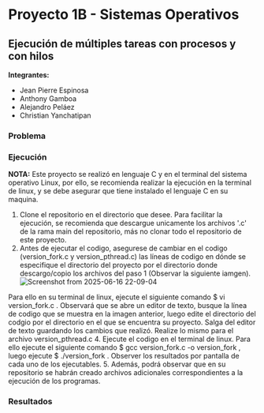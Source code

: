 # Proyecto 1B - Sistemas Operativos
## Ejecución de múltiples tareas con procesos y con hilos

**Integrantes:**
- Jean Pierre Espinosa
- Anthony Gamboa
- Alejandro Peláez
- Christian Yanchatipan

### Problema



### Ejecución

**NOTA:** Este proyecto se realizó en lenguaje C y en el terminal del sistema operativo Linux, por ello, se recomienda realizar la ejecución en la terminal de linux, y se debe asegurar que tiene instalado el lenguaje C en su maquina.

1. Clone el repositorio en el directorio que desee. Para facilitar la ejecución, se recomienda que descargue unicamente los archivos '.c' de la rama main del repositorio, más no clonar todo el repositorio de este proyecto.
2. Antes de ejecutar el codigo, asegurese de cambiar en el codigo (version_fork.c y version_pthread.c) las líneas de codigo en dónde se especifique el directorio del proyecto por el directorio donde descargo/copio los archivos del paso 1 (Observar la siguiente iamgen). 
![Screenshot from 2025-06-16 22-09-04](https://github.com/user-attachments/assets/ccebe278-6b2d-40ff-afa3-52c463359bf6)

Para ello en su terminal de linux, ejecute el siguiente comando $ vi version_fork.c . Observará que se abre un editor de texto, busque la línea de codigo que se muestra en la imagen anterior, luego edite el directorio del codgio por el directorio en el que se encuentra su proyecto. Salga del editor de texto guardando los cambios que realizó. Realize lo mismo para el archivo version_pthread.c
4. Ejecute el codigo en el terminal de linux. Para ello ejecute el siguiente comando $ gcc version_fork.c -o version_fork , luego ejecute $ ./version_fork . Observer los resultados por pantalla de cada uno de los ejecutables. 
5. Además, podrá observar que en su repositorio se habrán creado archivos adicionales correspondientes a la ejecución de los programas.

### Resultados


